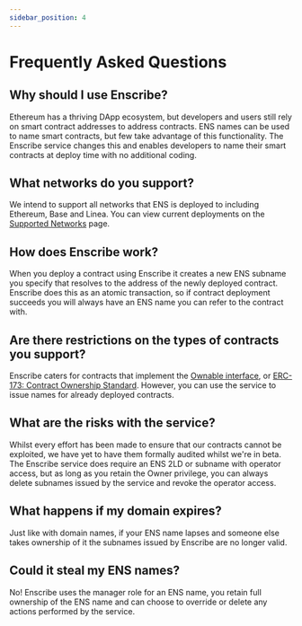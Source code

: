 ```yaml
---
sidebar_position: 4
---
```


# Frequently Asked Questions

## Why should I use Enscribe?

Ethereum has a thriving DApp ecosystem, but developers and users still rely on smart contract addresses to address contracts. ENS names can be used to name smart contracts, but few take advantage of this functionality. The Enscribe service changes this and enables developers to name their smart contracts at deploy time with no additional coding.

## What networks do you support?

We intend to support all networks that ENS is deployed to including Ethereum, Base and Linea. You can view current deployments on the [Supported Networks](./introduction/supported-networks.md) page.

## How does Enscribe work?

When you deploy a contract using Enscribe it creates a new ENS subname you specify that resolves to the address of the newly deployed contract. Enscribe does this as an atomic transaction, so if contract deployment succeeds you will always have an ENS name you can refer to the contract with.

## Are there restrictions on the types of contracts you support?

Enscribe caters for contracts that implement the [Ownable interface](https://docs.openzeppelin.com/contracts/access-control#ownership-and-ownable), or [ERC-173: Contract Ownership Standard](https://eips.ethereum.org/EIPS/eip-173). However, you can use the service to issue names for already deployed contracts.

## What are the risks with the service?

Whilst every effort has been made to ensure that our contracts cannot be exploited, we have yet to have them formally audited whilst we're in beta. The Enscribe service does require an ENS 2LD or subname with operator access, but as long as you retain the Owner privilege, you can always delete subnames issued by the service and revoke the operator access.

## What happens if my domain expires?

Just like with domain names, if your ENS name lapses and someone else takes ownership of it the subnames issued by Enscribe are no longer valid.

## Could it steal my ENS names?

No! Enscribe uses the manager role for an ENS name, you retain full ownership of the ENS name and can choose to override or delete any actions performed by the service.
